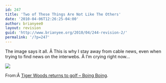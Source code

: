```yaml
---
id: 247
title: 'Two of These Things Are Not Like The Others'
date: '2010-04-06T12:26:25-04:00'
author: brianyee0
layout: revision
guid: 'http://www.brianyee.org/2010/04/244-revision-2/'
permalink: '/?p=247'
---
```


The image says it all. Â This is why I stay away from cable news, even when trying to find news on the interwebs. Â I’m crying right now…

[![](https://i0.wp.com/www.brianyee.org/wp-content/uploads/2010/04/woodywoodwood.jpg?w=790)](http://www.boingboing.net/2010/04/05/mainstream-media-ign.html?utm_source=feedburner&utm_medium=feed&utm_campaign=Feed%3A+boingboing%2FiBag+%28Boing+Boing%29)

From:Â [Tiger Woods returns to golf – Boing Boing](http://www.boingboing.net/2010/04/05/mainstream-media-ign.html?utm_source=feedburner&utm_medium=feed&utm_campaign=Feed%3A+boingboing%2FiBag+%28Boing+Boing%29).